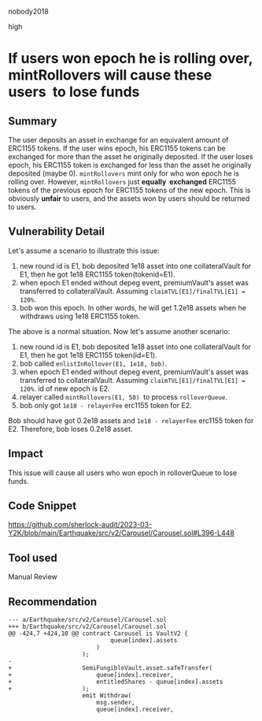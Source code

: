 nobody2018

high

# If users won epoch he is rolling over, mintRollovers will cause these users  to lose funds

## Summary

The user deposits an asset in exchange for an equivalent amount of ERC1155 tokens. If the user wins epoch, his ERC1155 tokens can be exchanged for more than the asset he originally deposited. If the user loses epoch, his ERC1155 token is exchanged for less than the asset he originally deposited (maybe 0). `mintRollovers` mint only for who won epoch he is rolling over. However, `mintRollovers` just **equally  exchanged** ERC1155 tokens of the previous epoch for ERC1155 tokens of the new epoch. This is obviously **unfair** to users, and the assets won by users should be returned to users.

## Vulnerability Detail

Let's assume a scenario to illustrate this issue:

1.  new round id is E1, bob deposited 1e18 asset into one collateralVault for E1, then he got 1e18 ERC1155 token(tokenid=E1).
2.  when epoch E1 ended without depeg event, premiumVault's asset was transferred to collateralVault. Assuming `claimTVL[E1]/finalTVL[E1] = 120%`.
3.  bob won this epoch. In other words, he will get 1.2e18 assets when he withdraws using 1e18 ERC1155 token.

The above is a normal situation. Now let's assume another scenario:

1.  new round id is E1, bob deposited 1e18 asset into one collateralVault for E1, then he got 1e18 ERC1155 token(id=E1).
2.  bob called `enlistInRollover(E1, 1e18, bob)`. 
3.  when epoch E1 ended without depeg event, premiumVault's asset was transferred to collateralVault. Assuming `claimTVL[E1]/finalTVL[E1] = 120%`. id of new epoch is E2.
4.  relayer called `mintRollovers(E1, 50)`  to process `rolloverQueue`. 
5.  bob only got `1e18 - relayerFee` erc1155 token for E2.

Bob should have got 0.2e18 assets and `1e18 - relayerFee` erc1155 token for E2. Therefore, bob loses 0.2e18 asset.

## Impact

This issue will cause all users who won epoch in rolloverQueue to lose funds.

## Code Snippet

https://github.com/sherlock-audit/2023-03-Y2K/blob/main/Earthquake/src/v2/Carousel/Carousel.sol#L396-L448

## Tool used

Manual Review

## Recommendation

```solidity
--- a/Earthquake/src/v2/Carousel/Carousel.sol
+++ b/Earthquake/src/v2/Carousel/Carousel.sol
@@ -424,7 +424,10 @@ contract Carousel is VaultV2 {
                             queue[index].assets
                         )
                     );
-
+                    SemiFungibleVault.asset.safeTransfer(
+                        queue[index].receiver, 
+                        entitledShares - queue[index].assets
+                    );
                     emit Withdraw(
                         msg.sender,
                         queue[index].receiver,
```